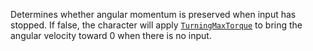 Determines whether angular momentum is preserved when input has stopped.
If false, the character will apply
[`TurningMaxTorque`](https://create.roblox.com/docs/reference/engine/classes/AirController#TurningMaxTorque) to bring the
angular velocity toward 0 when there is no input.